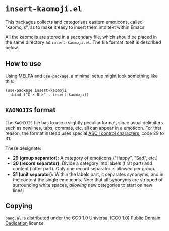 `insert-kaomoji.el`
==================

This packages collects and categorises eastern emoticons, called
"kaomojis", as to make it easy to insert them into text within Emacs.

All the kaomojis are stored in a secondary file, which should be placed
in the same directory as `insert-kaomoji.el`. The file format itself is
described below.

How to use
----------

Using [MELPA] and `use-package`, a minimal setup might look something like
this:

	(use-package insert-kaomoji
	  :bind ("C-x 8 k" . insert-kaomoji))

`KAOMOJIS` format
-----------------

The `KAOMOJIS` file has to use a slightly peculiar format, since usual
delimiters such as newlines, tabs, commas, etc. all can appear in a
emoticon. For that reason, the format instead uses special [ASCII
control characters][ascii delim], code 29 to 31.

These designate:

- **29 (group separator):** A category of emoticons ("Happy", "Sad",
  etc.)
- **30 (record separator):** Divide a category into labels (first part)
  and content (latter part). Only one record separator is allowed per
  group.
- **31 (unit separator):** Within the labels part, it separates
  synonyms, and in the content the single emoticons. Note that all
  synonyms are stripped of surrounding white spaces, _allowing_ new
  categories to start on new lines.

Copying
-------

`bang.el` is distributed under the [CC0 1.0 Universal (CC0 1.0) Public
Domain Dedication][cc0] license.

[MELPA]: https://melpa.org/#/insert-kaomiji
[ascii delim]: https://en.wikipedia.org/wiki/Delimiter#ASCII_delimited_text
[cc0]: https://creativecommons.org/publicdomain/zero/1.0/deed
